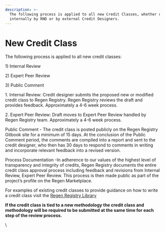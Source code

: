 ```yaml
---
description: >-
  The following process is applied to all new Credit Classes, whether developed
  internally by RND or by external Credit Designers.
---
```


# New Credit Class

The following process is applied to all new credit classes:

1\) Internal Review

2\) Expert Peer Review

3\) Public Comment



1\. Internal Review: Credit designer submits the proposed new or modified credit class to Regen Registry.  Regen Registry reviews the draft and provides feedback.  Approximately a 4-6 week process.

2\. Expert Peer Review: Draft moves to Expert Peer Review handled by Regen Registry team.  Approximately a 4-6 week process.

Public Comment - The credit class is posted publicly on the Regen Registry Gitbook site for a minimum of 15 days.  At the conclusion of the Public Comment period, the comments are compiled into a report and sent to the credit designer, who then has 30 days to respond to comments in writing and incorporate relevant feedback into a revised version.

Process Documentation -In adherence to our values of the highest level of transparency and integrity of credits, Regen Registry documents the entire credit class approval process including feedback and revisions from Internal Review, Expert Peer Review. This process is then made public as part of the project’s profile on the Regen Marketplace.



For examples of existing credit classes to provide guidance on how to write a credit class visit the [Regen Registry Library](https://library.regen.network/)



**If the credit class is tied to a new methodology the credit class and methodology will be required to be submitted at the same time for each step of the review process.**

\
